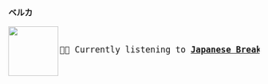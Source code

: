 ### ベルカ

<a href="https://www.youtube.com/results?search_query=Japanese+Breakfast+Jane+Cum" target="_blank">
    <img align="left" width="100" height="100" src="https:&#x2F;&#x2F;lastfm.freetls.fastly.net&#x2F;i&#x2F;u&#x2F;174s&#x2F;22fe169065701d4d95dcc1a0f8b93b90.jpg">
</a>
<big>
    <pre>
</br><p align="left">🎵🎶 Currently listening to <b><a href="https://www.youtube.com/results?search_query=Japanese+Breakfast+Jane+Cum" target="_blank">Japanese Breakfast - Jane Cum</a> 🔗</b></p>
</pre></big>